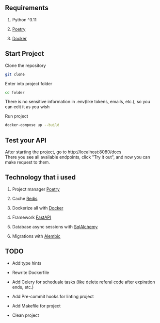 ## Requirements

1. Python ^3.11

1. [Poetry](https://python-poetry.org/)

3. [Docker](https://www.docker.com/)


## Start Project

Clone the repository

```bash 
git clone
```
Enter into project folder 

```bash
cd folder
```
There is no sensitive information in .env(like tokens, emails, etc.), so you can edit it as you wish

Run project

```bash
docker-compose up --build
```

## Test your API
After starting the project, go to http://localhost:8080/docs <br>
There you see all avaliable endpoints, click "Try it out", and now you can make request to them.

## Technology that i used 

1. Project manager [Poetry](https://python-poetry.org/)

2. Cache [Redis](https://redis.io/)

3. Dockerize all with [Docker](https://www.docker.com/)

4. Framework [FastAPI](https://fastapi.tiangolo.com/)

5. Database async sessions with [SqlAlchemy](https://www.sqlalchemy.org/)

6. Migrations with [Alembic](https://alembic.sqlalchemy.org/en/latest/)

## TODO

- Add type hints

- Rewrite Dockerfile

- Add Celery for scheduale tasks (like delete referal code after expiration ends, etc.)

- Add Pre-commit hooks for linting project

- Add Makefile for project

- Clean project